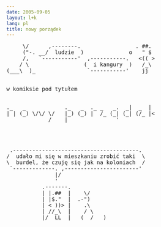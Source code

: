 ```yaml
---
date: 2005-09-05
layout: l+k
lang: pl
title: nowy porządek
---
```


<pre class='ascii-art'>
     \/      ,--------.                 . ##. 
     ("-. __/  ludzie  )              o   " $ 
     /,   `-----------'  ,-----------.   <(( >
    / \                 (  i kangury  )   /_\ 
(___\  )_                `-----------'    jj  


w komiksie pod tytułem


._   _            ._   _  ._ _   _.  _|  _  | 
| | (_) \/\/ \/   |_) (_) |  /_ (_| (_| (/_ |<
             /    |               '           




 .---------------------------------------. 
/  udało mi się w mieszkaniu zrobić taki  \
\  burdel, że czuję się jak na koloniach  /
 `-------------. ,-----------------------' 
               |/                          
               '                           
           .-------.                       
           | |.##  |    \/                 
           | |$."  |  .-")                 
           | < ))> |    .\                 
           | //_\  |    / \                
           |/  LL  |  _(  /___)            
</pre>
